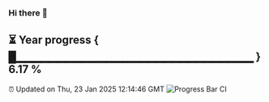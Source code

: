 ### Hi there 👋
⏳ Year progress { █▁▁▁▁▁▁▁▁▁▁▁▁▁▁▁▁▁▁▁▁▁▁▁▁▁▁▁▁▁ } 6.17 %
---
⏰ Updated on Thu, 23 Jan 2025 12:14:46 GMT
![Progress Bar CI](https://github.com/Moyi321/Moyi321/workflows/Progress%20Bar%20CI/badge.svg)
